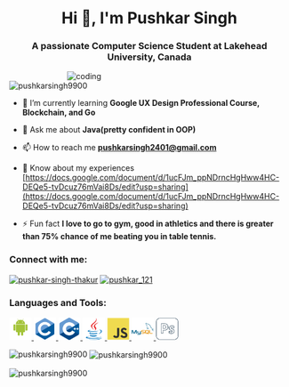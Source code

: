 <h1 align="center">Hi 👋, I'm Pushkar Singh</h1>
<h3 align="center">A passionate Computer Science Student at Lakehead University, Canada</h3>

<img align="right" alt="coding" width="400" src="https://media4.giphy.com/media/v1.Y2lkPTc5MGI3NjExam51Y3plc2ltYXU0a3NxZW1wd3cyNDUyZ3RjYXd4MmQ1YTNoeW5mYSZlcD12MV9pbnRlcm5hbF9naWZfYnlfaWQmY3Q9Zw/R03zWv5p1oNSQd91EP/giphy.gif">

<p align="left"> <img src="https://komarev.com/ghpvc/?username=pushkarsingh9900&label=Profile%20views&color=0e75b6&style=flat" alt="pushkarsingh9900" /> </p>

- 🌱 I’m currently learning **Google UX Design Professional Course, Blockchain, and Go**

- 💬 Ask me about **Java(pretty confident in OOP)**

- 📫 How to reach me **pushkarsingh2401@gmail.com**

- 📄 Know about my experiences [https://docs.google.com/document/d/1ucFJm_ppNDrncHgHww4HC-DEQe5-tvDcuz76mVai8Ds/edit?usp=sharing](https://docs.google.com/document/d/1ucFJm_ppNDrncHgHww4HC-DEQe5-tvDcuz76mVai8Ds/edit?usp=sharing)

- ⚡ Fun fact **I love to go to gym, good in athletics and there is greater than 75% chance of me beating you in table tennis.**

<h3 align="left">Connect with me:</h3>
<p align="left">
<a href="https://linkedin.com/in/pushkar-singh-thakur" target="blank"><img align="center" src="https://raw.githubusercontent.com/rahuldkjain/github-profile-readme-generator/master/src/images/icons/Social/linked-in-alt.svg" alt="pushkar-singh-thakur" height="30" width="40" /></a>
<a href="https://www.leetcode.com/pushkar_121" target="blank"><img align="center" src="https://raw.githubusercontent.com/rahuldkjain/github-profile-readme-generator/master/src/images/icons/Social/leet-code.svg" alt="pushkar_121" height="30" width="40" /></a>
</p>

<h3 align="left">Languages and Tools:</h3>
<p align="left"> <a href="https://developer.android.com" target="_blank" rel="noreferrer"> <img src="https://raw.githubusercontent.com/devicons/devicon/master/icons/android/android-original-wordmark.svg" alt="android" width="40" height="40"/> </a> <a href="https://www.cprogramming.com/" target="_blank" rel="noreferrer"> <img src="https://raw.githubusercontent.com/devicons/devicon/master/icons/c/c-original.svg" alt="c" width="40" height="40"/> </a> <a href="https://www.w3schools.com/cpp/" target="_blank" rel="noreferrer"> <img src="https://raw.githubusercontent.com/devicons/devicon/master/icons/cplusplus/cplusplus-original.svg" alt="cplusplus" width="40" height="40"/> </a> <a href="https://www.java.com" target="_blank" rel="noreferrer"> <img src="https://raw.githubusercontent.com/devicons/devicon/master/icons/java/java-original.svg" alt="java" width="40" height="40"/> </a> <a href="https://developer.mozilla.org/en-US/docs/Web/JavaScript" target="_blank" rel="noreferrer"> <img src="https://raw.githubusercontent.com/devicons/devicon/master/icons/javascript/javascript-original.svg" alt="javascript" width="40" height="40"/> </a> <a href="https://www.mysql.com/" target="_blank" rel="noreferrer"> <img src="https://raw.githubusercontent.com/devicons/devicon/master/icons/mysql/mysql-original-wordmark.svg" alt="mysql" width="40" height="40"/> </a> <a href="https://www.photoshop.com/en" target="_blank" rel="noreferrer"> <img src="https://raw.githubusercontent.com/devicons/devicon/master/icons/photoshop/photoshop-line.svg" alt="photoshop" width="40" height="40"/> </a> </p>

<p><img align="left" src="https://github-readme-stats.vercel.app/api/top-langs?username=pushkarsingh9900&show_icons=true&locale=en&layout=compact" alt="pushkarsingh9900" /></p>

<p>&nbsp;<img align="center" src="https://github-readme-stats.vercel.app/api?username=pushkarsingh9900&show_icons=true&locale=en" alt="pushkarsingh9900" /></p>

<p><img align="center" src="https://github-readme-streak-stats.herokuapp.com/?user=pushkarsingh9900&" alt="pushkarsingh9900" /></p>
